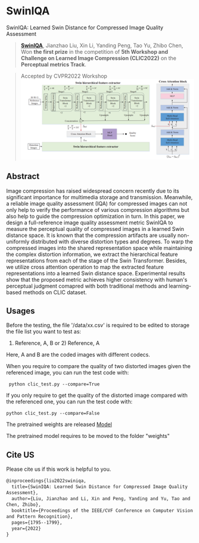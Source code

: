 # SwinIQA
SwinIQA: Learned Swin Distance for Compressed Image Quality Assessment
> [**SwinIQA**](https://arxiv.org/abs/2205.04264), Jianzhao Liu, Xin Li, Yanding Peng, Tao Yu, Zhibo Chen,        
> Won **the first prize** in the competition of **5th Workshop and Challenge on Learned Image Compression (CLIC2022)** on the **Perceptual metrics Track**.

> Accepted by CVPR2022 Workshop 
![image](https://github.com/USTC-IMCL/SwinIQA/blob/main/fig/SwinIQA.png)

## Abstract
Image compression has raised widespread concern recently due to its significant importance for multimedia storage and transmission. Meanwhile, a reliable image quality assessment (IQA) for compressed images can not only help to verify the performance of various compression algorithms but also help to guide the compression optimization in turn. In this paper, we design a full-reference image quality assessment metric SwinIQA to measure the perceptual quality of compressed images in a learned Swin distance space. It is known that the compression artifacts are usually non-uniformly distributed with diverse distortion types and degrees. To warp the compressed images into the shared representation space while maintaining the complex distortion information, we extract the hierarchical feature representations from each of the stage of the Swin Transformer. Besides, we utilize cross attention operation to map the extracted feature representations into a learned Swin distance space. Experimental results show that the proposed metric achieves higher consistency with human's perceptual judgment comapred with both traditional methods and learning-based methods on CLIC dataset.

## Usages
Before the testing, the file '/data/xx.csv' is required to be edited to storage the file list you want to test as:
1) Reference, A, B
or 2) Reference, A

Here, A and B are the coded images with different codecs.

When you require to compare the quality of two distorted images given the referenced image, you can run the test code with:
```
 python clic_test.py --compare=True
```

If you only require to get the quality of the distorted image compared with the referenced one, you can run the test code with:
```
python clic_test.py --compare=False
```

The pretrained weights are released [Model](https://drive.google.com/file/d/1QtOnb4HjU-k_CCmpAACYNDrQZ0Me9y22/view?usp=sharing)

The pretrained model requires to be moved to the folder "weights" 

## Cite US
Please cite us if this work is helpful to you.
```
@inproceedings{liu2022swiniqa,
  title={SwinIQA: Learned Swin Distance for Compressed Image Quality Assessment},
  author={Liu, Jianzhao and Li, Xin and Peng, Yanding and Yu, Tao and Chen, Zhibo},
  booktitle={Proceedings of the IEEE/CVF Conference on Computer Vision and Pattern Recognition},
  pages={1795--1799},
  year={2022}
}
```
